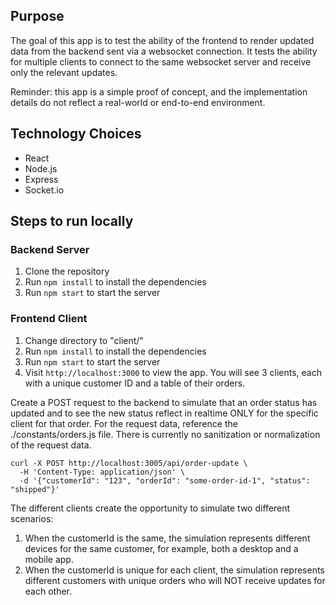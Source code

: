 ## Purpose

The goal of this app is to test the ability of the frontend to render updated data from the backend sent via a websocket connection. It tests the ability for multiple clients to connect to the same websocket server and receive only the relevant updates.

Reminder: this app is a simple proof of concept, and the implementation details do not reflect a real-world or end-to-end environment.

## Technology Choices

- React
- Node.js
- Express
- Socket.io

## Steps to run locally

### Backend Server
1. Clone the repository
2. Run `npm install` to install the dependencies
3. Run `npm start` to start the server

### Frontend Client
1. Change directory to "client/"
2. Run `npm install` to install the dependencies
3. Run `npm start` to start the server
4. Visit `http://localhost:3000` to view the app. You will see 3 clients, each with a unique customer ID and a table of their orders.

Create a POST request to the backend to simulate that an order status has updated and to see the new status reflect in realtime ONLY for the specific client for that order. For the request data, reference the ./constants/orders.js file. There is currently no sanitization or normalization of the request data.
```
curl -X POST http://localhost:3005/api/order-update \
  -H 'Content-Type: application/json' \
  -d '{"customerId": "123", "orderId": "some-order-id-1", "status": "shipped"}'
```

The different clients create the opportunity to simulate two different scenarios:
1. When the customerId is the same, the simulation represents different devices for the same customer, for example, both a desktop and a mobile app.
2. When the customerId is unique for each client, the simulation represents different customers with unique orders who will NOT receive updates for each other.
